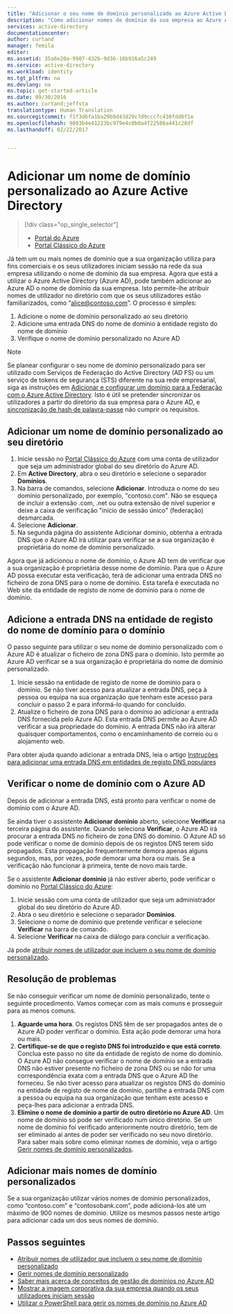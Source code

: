 ```yaml
---
title: "Adicionar o seu nome de domínio personalizado ao Azure Active Directory | Microsoft Docs"
description: "Como adicionar nomes de domínio da sua empresa ao Azure Active Directory e como verificar o nome de domínio."
services: active-directory
documentationcenter: 
author: curtand
manager: femila
editor: 
ms.assetid: 35a6e20a-9907-432b-9d36-16b916a5c249
ms.service: active-directory
ms.workload: identity
ms.tgt_pltfrm: na
ms.devlang: na
ms.topic: get-started-article
ms.date: 09/30/2016
ms.author: curtand;jeffsta
translationtype: Human Translation
ms.sourcegitcommit: f1f3d6fa1ba29b0d43d29c7d9cccfc430fdd6f1e
ms.openlocfilehash: 9803b4e41223bc979e4c0b0a4f22586a441c28df
ms.lasthandoff: 02/22/2017


---
```

# <a name="add-a-custom-domain-name-to-azure-active-directory"></a>Adicionar um nome de domínio personalizado ao Azure Active Directory
> [!div class="op_single_selector"]
> * [Portal do Azure](active-directory-domains-add-azure-portal.md)
> * [Portal Clássico do Azure](active-directory-add-domain.md)
> 
> 

Já tem um ou mais nomes de domínio que a sua organização utiliza para fins comerciais e os seus utilizadores iniciam sessão na rede da sua empresa utilizando o nome de domínio da sua empresa. Agora que está a utilizar o Azure Active Directory (Azure AD), pode também adicionar ao Azure AD o nome de domínio da sua empresa. Isto permite-lhe atribuir nomes de utilizador no diretório com que os seus utilizadores estão familiarizados, como “alice@contoso.com”. O processo é simples:

1. Adicione o nome de domínio personalizado ao seu diretório
2. Adicione uma entrada DNS do nome de domínio à entidade registo do nome de domínio
3. Verifique o nome de domínio personalizado no Azure AD

> [!NOTE]
> Se planear configurar o seu nome de domínio personalizado para ser utilizado com Serviços de Federação do Active Directory (AD FS) ou um serviço de tokens de segurança (STS) diferente na sua rede empresarial, siga as instruções em [Adicionar e configurar um domínio para a Federação com o Azure Active Directory](active-directory-add-domain-federated.md). Isto é útil se pretender sincronizar os utilizadores a partir do diretório da sua empresa para o Azure AD, e [sincronização de hash de palavra-passe](active-directory-aadconnectsync-implement-password-synchronization.md) não cumprir os requisitos.
> 
> 

## <a name="add-a-custom-domain-name-to-your-directory"></a>Adicionar um nome de domínio personalizado ao seu diretório
1. Inicie sessão no [Portal Clássico do Azure](https://manage.windowsazure.com/) com uma conta de utilizador que seja um administrador global do seu diretório do Azure AD.
2. Em **Active Directory**, abra o seu diretório e selecione o separador **Domínios**.
3. Na barra de comandos, selecione **Adicionar**. Introduza o nome do seu domínio personalizado, por exemplo, "contoso.com". Não se esqueça de incluir a extensão .com, .net ou outra extensão de nível superior e deixe a caixa de verificação "início de sessão único" (federação) desmarcada.
4. Selecione **Adicionar**.
5. Na segunda página do assistente Adicionar domínio, obtenha a entrada DNS que o Azure AD irá utilizar para verificar se a sua organização é proprietária do nome de domínio personalizado.

Agora que já adicionou o nome de domínio, o Azure AD tem de verificar que a sua organização é proprietária desse nome de domínio. Para que o Azure AD possa executar esta verificação, terá de adicionar uma entrada DNS no ficheiro de zona DNS para o nome de domínio. Esta tarefa é executada no Web site da entidade de registo de nome de domínio para o nome de domínio.

## <a name="add-the-dns-entry-at-the-domain-name-registrar-for-the-domain"></a>Adicione a entrada DNS na entidade de registo do nome de domínio para o domínio
O passo seguinte para utilizar o seu nome de domínio personalizado com o Azure AD é atualizar o ficheiro de zona DNS para o domínio. Isto permite ao Azure AD verificar se a sua organização é proprietária do nome de domínio personalizado.

1. Inicie sessão na entidade de registo de nome de domínio para o domínio. Se não tiver acesso para atualizar a entrada DNS, peça à pessoa ou equipa na sua organização que tenham este acesso para concluir o passo 2 e para informá-lo quando for concluído.
2. Atualize o ficheiro de zona DNS para o domínio ao adicionar a entrada DNS fornecida pelo Azure AD. Esta entrada DNS permite ao Azure AD verificar a sua propriedade do domínio. A entrada DNS não irá alterar quaisquer comportamentos, como o encaminhamento de correio ou o alojamento web.

Para obter ajuda quando adicionar a entrada DNS, leia o artigo [Instruções para adicionar uma entrada DNS em entidades de registo DNS populares](https://support.office.com/article/Create-DNS-records-for-Office-365-when-you-manage-your-DNS-records-b0f3fdca-8a80-4e8e-9ef3-61e8a2a9ab23/)

## <a name="verify-the-domain-name-with-azure-ad"></a>Verificar o nome de domínio com o Azure AD
Depois de adicionar a entrada DNS, está pronto para verificar o nome de domínio com o Azure AD.

Se ainda tiver o assistente **Adicionar domínio** aberto, selecione **Verificar** na terceira página do assistente. Quando seleciona **Verificar**, o Azure AD irá procurar a entrada DNS no ficheiro de zona DNS do domínio. O Azure AD só pode verificar o nome de domínio depois de os registos DNS terem sido propagados. Esta propagação frequentemente demora apenas alguns segundos, mas, por vezes, pode demorar uma hora ou mais. Se a verificação não funcionar à primeira, tente de novo mais tarde.

Se o assistente **Adicionar domínio** já não estiver aberto, pode verificar o domínio no [Portal Clássico do Azure](https://manage.windowsazure.com/):

1. Inicie sessão com uma conta de utilizador que seja um administrador global do seu diretório do Azure AD.
2. Abra o seu diretório e selecione o separador **Domínios**.
3. Selecione o nome de domínio que pretende verificar e selecione **Verificar** na barra de comando.
4. Selecione **Verificar** na caixa de diálogo para concluir a verificação.

Já pode [atribuir nomes de utilizador que incluem o seu nome de domínio personalizado](active-directory-add-domain-add-users.md).

## <a name="troubleshooting"></a>Resolução de problemas
Se não conseguir verificar um nome de domínio personalizado, tente o seguinte procedimento. Vamos começar com as mais comuns e prosseguir para as menos comuns.

1. **Aguarde uma hora**. Os registos DNS têm de ser propagados antes de o Azure AD poder verificar o domínio. Esta ação pode demorar uma hora ou mais.
2. **Certifique-se de que o registo DNS foi introduzido e que está correto**. Conclua este passo no site da entidade de registo de nome do domínio. O Azure AD não consegue verificar o nome de domínio se a entrada DNS não estiver presente no ficheiro de zona DNS ou se não for uma correspondência exata com a entrada DNS que o Azure AD lhe forneceu. Se não tiver acesso para atualizar os registos DNS do domínio na entidade de registo de nome de domínio, partilhe a entrada DNS com a pessoa ou equipa na sua organização que tenham este acesso e peça-lhes para adicionar a entrada DNS.
3. **Elimine o nome de domínio a partir de outro diretório no Azure AD**. Um nome de domínio só pode ser verificado num único diretório. Se um nome de domínio foi verificado anteriormente noutro diretório, tem de ser eliminado aí antes de poder ser verificado no seu novo diretório. Para saber mais sobre como eliminar nomes de domínio, veja o artigo [Gerir nomes de domínio personalizados](active-directory-add-manage-domain-names.md).

## <a name="add-more-custom-domain-names"></a>Adicionar mais nomes de domínio personalizados
Se a sua organização utilizar vários nomes de domínio personalizados, como “contoso.com” e “contosobank.com”, pode adicioná-los até um máximo de 900 nomes de domínio. Utilize os mesmos passos neste artigo para adicionar cada um dos seus nomes de domínio.

## <a name="next-steps"></a>Passos seguintes
* [Atribuir nomes de utilizador que incluem o seu nome de domínio personalizado](active-directory-add-domain-add-users.md)
* [Gerir nomes de domínio personalizado](active-directory-add-manage-domain-names.md)
* [Saber mais acerca de conceitos de gestão de domínios no Azure AD](active-directory-add-domain-concepts.md)
* [Mostrar a imagem corporativa da sua empresa quando os seus utilizadores iniciam sessão](active-directory-add-company-branding.md)
* [Utilizar o PowerShell para gerir os nomes de domínio no Azure AD](https://msdn.microsoft.com/library/azure/e1ef403f-3347-4409-8f46-d72dafa116e0#BKMK_ManageDomains)


